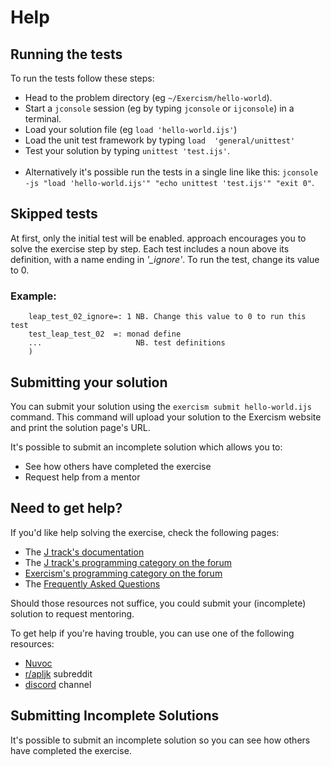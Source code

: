 # Help

## Running the tests

To run the tests follow these steps:

- Head to the problem directory (eg `~/Exercism/hello-world`).
- Start a `jconsole` session (eg by typing `jconsole` or `ijconsole`) in a terminal.
- Load your solution file (eg `load 'hello-world.ijs'`)
- Load the unit test framework by typing `load  'general/unittest'`
- Test your solution by typing `unittest 'test.ijs'`.
<br></br>
- Alternatively it's possible run the tests in a single line like this: `jconsole -js "load 'hello-world.ijs'" "echo unittest 'test.ijs'" "exit 0"`.

## Skipped tests

At first, only the initial test will be enabled.
approach encourages you to solve the exercise step by step.
Each test includes a noun above its definition, with a name ending in _'\_ignore'_.
To run the test, change its value to 0.

### Example:

```
    leap_test_02_ignore=: 1 NB. Change this value to 0 to run this test
    test_leap_test_02  =: monad define
    ...                     NB. test definitions
    )
```

## Submitting your solution

You can submit your solution using the `exercism submit hello-world.ijs` command.
This command will upload your solution to the Exercism website and print the solution page's URL.

It's possible to submit an incomplete solution which allows you to:

- See how others have completed the exercise
- Request help from a mentor

## Need to get help?

If you'd like help solving the exercise, check the following pages:

- The [J track's documentation](https://exercism.org/docs/tracks/j)
- The [J track's programming category on the forum](https://forum.exercism.org/c/programming/j)
- [Exercism's programming category on the forum](https://forum.exercism.org/c/programming/5)
- The [Frequently Asked Questions](https://exercism.org/docs/using/faqs)

Should those resources not suffice, you could submit your (incomplete) solution to request mentoring.

To get help if you're having trouble, you can use one of the following resources:

- [Nuvoc][nuvoc-link]
- [r/apljk][reddit-link] subreddit
- [discord][discord-link] channel

## Submitting Incomplete Solutions

It's possible to submit an incomplete solution so you can see how others have completed the exercise.



[nuvoc-link]: https://code.jsoftware.com/wiki/NuVoc
[reddit-link]: https://www.reddit.com/r/apljk/
[discord-link]: https://discord.gg/jA4pRNx5